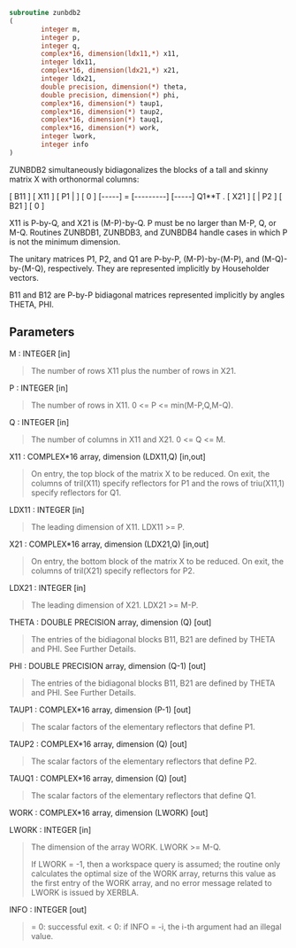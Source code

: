 ```fortran
subroutine zunbdb2
(
        integer m,
        integer p,
        integer q,
        complex*16, dimension(ldx11,*) x11,
        integer ldx11,
        complex*16, dimension(ldx21,*) x21,
        integer ldx21,
        double precision, dimension(*) theta,
        double precision, dimension(*) phi,
        complex*16, dimension(*) taup1,
        complex*16, dimension(*) taup2,
        complex*16, dimension(*) tauq1,
        complex*16, dimension(*) work,
        integer lwork,
        integer info
)
```

ZUNBDB2 simultaneously bidiagonalizes the blocks of a tall and skinny
matrix X with orthonormal columns:

[ B11 ]
[ X11 ]   [ P1 |    ] [  0  ]
[-----] = [---------] [-----] Q1**T .
[ X21 ]   [    | P2 ] [ B21 ]
[  0  ]

X11 is P-by-Q, and X21 is (M-P)-by-Q. P must be no larger than M-P,
Q, or M-Q. Routines ZUNBDB1, ZUNBDB3, and ZUNBDB4 handle cases in
which P is not the minimum dimension.

The unitary matrices P1, P2, and Q1 are P-by-P, (M-P)-by-(M-P),
and (M-Q)-by-(M-Q), respectively. They are represented implicitly by
Householder vectors.

B11 and B12 are P-by-P bidiagonal matrices represented implicitly by
angles THETA, PHI.

## Parameters
M : INTEGER [in]
> The number of rows X11 plus the number of rows in X21.

P : INTEGER [in]
> The number of rows in X11. 0 <= P <= min(M-P,Q,M-Q).

Q : INTEGER [in]
> The number of columns in X11 and X21. 0 <= Q <= M.

X11 : COMPLEX*16 array, dimension (LDX11,Q) [in,out]
> On entry, the top block of the matrix X to be reduced. On
> exit, the columns of tril(X11) specify reflectors for P1 and
> the rows of triu(X11,1) specify reflectors for Q1.

LDX11 : INTEGER [in]
> The leading dimension of X11. LDX11 >= P.

X21 : COMPLEX*16 array, dimension (LDX21,Q) [in,out]
> On entry, the bottom block of the matrix X to be reduced. On
> exit, the columns of tril(X21) specify reflectors for P2.

LDX21 : INTEGER [in]
> The leading dimension of X21. LDX21 >= M-P.

THETA : DOUBLE PRECISION array, dimension (Q) [out]
> The entries of the bidiagonal blocks B11, B21 are defined by
> THETA and PHI. See Further Details.

PHI : DOUBLE PRECISION array, dimension (Q-1) [out]
> The entries of the bidiagonal blocks B11, B21 are defined by
> THETA and PHI. See Further Details.

TAUP1 : COMPLEX*16 array, dimension (P-1) [out]
> The scalar factors of the elementary reflectors that define
> P1.

TAUP2 : COMPLEX*16 array, dimension (Q) [out]
> The scalar factors of the elementary reflectors that define
> P2.

TAUQ1 : COMPLEX*16 array, dimension (Q) [out]
> The scalar factors of the elementary reflectors that define
> Q1.

WORK : COMPLEX*16 array, dimension (LWORK) [out]

LWORK : INTEGER [in]
> The dimension of the array WORK. LWORK >= M-Q.
> 
> If LWORK = -1, then a workspace query is assumed; the routine
> only calculates the optimal size of the WORK array, returns
> this value as the first entry of the WORK array, and no error
> message related to LWORK is issued by XERBLA.

INFO : INTEGER [out]
> = 0:  successful exit.
> < 0:  if INFO = -i, the i-th argument had an illegal value.
